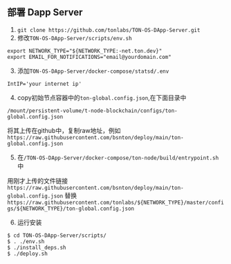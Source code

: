 ## 部署 Dapp Server
1. `git clone https://github.com/tonlabs/TON-OS-DApp-Server.git`
2. 修改`TON-OS-DApp-Server/scripts/env.sh`
```
export NETWORK_TYPE="${NETWORK_TYPE:-net.ton.dev}"
export EMAIL_FOR_NOTIFICATIONS="email@yourdomain.com"
```
3. 添加`TON-OS-DApp-Server/docker-compose/statsd/.env `  

`IntIP='your internet ip'`

4. copy初始节点容器中的`ton-global.config.json`,在下面目录中
```
/mount/persistent-volume/t-node-blockchain/configs/ton-global.config.json
```
将其上传在github中，复制raw地址，例如`https://raw.githubusercontent.com/bsnton/deploy/main/ton-global.config.json`

5. 在`/TON-OS-DApp-Server/docker-compose/ton-node/build/entrypoint.sh
`中

用刚才上传的文件链接
`https://raw.githubusercontent.com/bsnton/deploy/main/ton-global.config.json`
替换`https://raw.githubusercontent.com/tonlabs/${NETWORK_TYPE}/master/configs/${NETWORK_TYPE}/ton-global.config.json`


6. 运行安装
```
$ cd TON-OS-DApp-Server/scripts/
$ . ./env.sh 
$ ./install_deps.sh
$ ./deploy.sh

```


